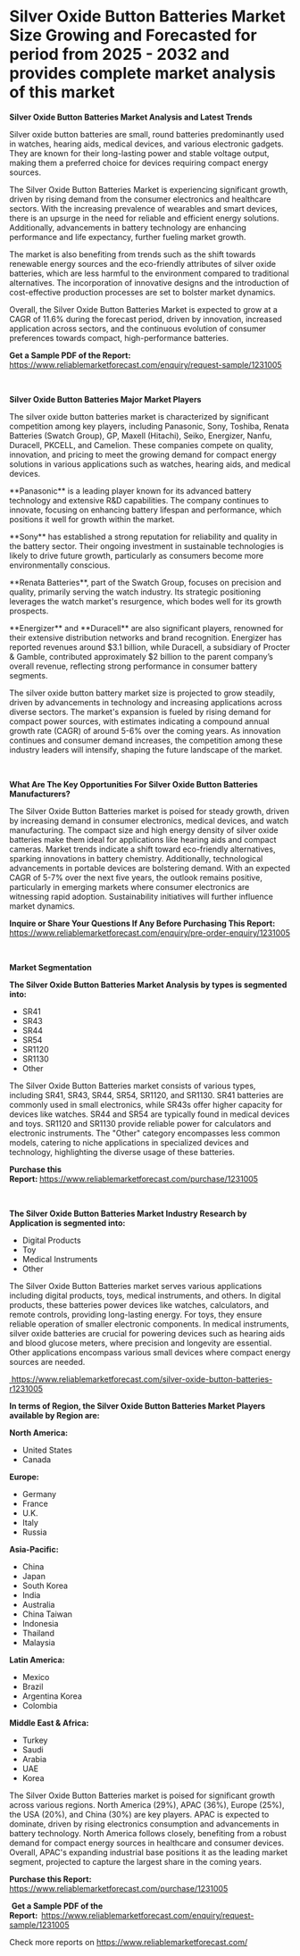 <p><h1>Silver Oxide Button Batteries Market Size Growing and Forecasted for period from 2025 - 2032 and provides complete market analysis of this market</h1></p><p><strong>Silver Oxide Button Batteries Market Analysis and Latest Trends</strong></p>
<p><p>Silver oxide button batteries are small, round batteries predominantly used in watches, hearing aids, medical devices, and various electronic gadgets. They are known for their long-lasting power and stable voltage output, making them a preferred choice for devices requiring compact energy sources.</p><p>The Silver Oxide Button Batteries Market is experiencing significant growth, driven by rising demand from the consumer electronics and healthcare sectors. With the increasing prevalence of wearables and smart devices, there is an upsurge in the need for reliable and efficient energy solutions. Additionally, advancements in battery technology are enhancing performance and life expectancy, further fueling market growth.</p><p>The market is also benefiting from trends such as the shift towards renewable energy sources and the eco-friendly attributes of silver oxide batteries, which are less harmful to the environment compared to traditional alternatives. The incorporation of innovative designs and the introduction of cost-effective production processes are set to bolster market dynamics.</p><p>Overall, the Silver Oxide Button Batteries Market is expected to grow at a CAGR of 11.6% during the forecast period, driven by innovation, increased application across sectors, and the continuous evolution of consumer preferences towards compact, high-performance batteries.</p></p>
<p><strong>Get a Sample PDF of the Report:&nbsp;</strong> <a href="https://www.reliablemarketforecast.com/enquiry/request-sample/1231005?utm_campaign=2111&utm_medium=2&utm_source=Github&utm_content=ia&utm_term=13022025&utm_id=silver-oxide-button-batteries">https://www.reliablemarketforecast.com/enquiry/request-sample/1231005</a></p>
<p>&nbsp;</p>
<p><strong>Silver Oxide Button Batteries Major Market Players</strong></p>
<p><p>The silver oxide button batteries market is characterized by significant competition among key players, including Panasonic, Sony, Toshiba, Renata Batteries (Swatch Group), GP, Maxell (Hitachi), Seiko, Energizer, Nanfu, Duracell, PKCELL, and Camelion. These companies compete on quality, innovation, and pricing to meet the growing demand for compact energy solutions in various applications such as watches, hearing aids, and medical devices.</p><p>**Panasonic** is a leading player known for its advanced battery technology and extensive R&D capabilities. The company continues to innovate, focusing on enhancing battery lifespan and performance, which positions it well for growth within the market.</p><p>**Sony** has established a strong reputation for reliability and quality in the battery sector. Their ongoing investment in sustainable technologies is likely to drive future growth, particularly as consumers become more environmentally conscious.</p><p>**Renata Batteries**, part of the Swatch Group, focuses on precision and quality, primarily serving the watch industry. Its strategic positioning leverages the watch market's resurgence, which bodes well for its growth prospects.</p><p>**Energizer** and **Duracell** are also significant players, renowned for their extensive distribution networks and brand recognition. Energizer has reported revenues around $3.1 billion, while Duracell, a subsidiary of Procter & Gamble, contributed approximately $2 billion to the parent company’s overall revenue, reflecting strong performance in consumer battery segments.</p><p>The silver oxide button battery market size is projected to grow steadily, driven by advancements in technology and increasing applications across diverse sectors. The market's expansion is fueled by rising demand for compact power sources, with estimates indicating a compound annual growth rate (CAGR) of around 5-6% over the coming years. As innovation continues and consumer demand increases, the competition among these industry leaders will intensify, shaping the future landscape of the market.</p></p>
<p>&nbsp;</p>
<p><strong>What Are The Key Opportunities For Silver Oxide Button Batteries Manufacturers?</strong></p>
<p><p>The Silver Oxide Button Batteries market is poised for steady growth, driven by increasing demand in consumer electronics, medical devices, and watch manufacturing. The compact size and high energy density of silver oxide batteries make them ideal for applications like hearing aids and compact cameras. Market trends indicate a shift toward eco-friendly alternatives, sparking innovations in battery chemistry. Additionally, technological advancements in portable devices are bolstering demand. With an expected CAGR of 5-7% over the next five years, the outlook remains positive, particularly in emerging markets where consumer electronics are witnessing rapid adoption. Sustainability initiatives will further influence market dynamics.</p></p>
<p><strong>Inquire or Share Your Questions If Any Before Purchasing This Report:</strong> <a href="https://www.reliablemarketforecast.com/enquiry/pre-order-enquiry/1231005?utm_campaign=2111&utm_medium=2&utm_source=Github&utm_content=ia&utm_term=13022025&utm_id=silver-oxide-button-batteries">https://www.reliablemarketforecast.com/enquiry/pre-order-enquiry/1231005</a></p>
<p>&nbsp;</p>
<p><strong>Market Segmentation</strong></p>
<p><strong>The Silver Oxide Button Batteries Market Analysis by types is segmented into:</strong></p>
<p><ul><li>SR41</li><li>SR43</li><li>SR44</li><li>SR54</li><li>SR1120</li><li>SR1130</li><li>Other</li></ul></p>
<p><p>The Silver Oxide Button Batteries market consists of various types, including SR41, SR43, SR44, SR54, SR1120, and SR1130. SR41 batteries are commonly used in small electronics, while SR43s offer higher capacity for devices like watches. SR44 and SR54 are typically found in medical devices and toys. SR1120 and SR1130 provide reliable power for calculators and electronic instruments. The "Other" category encompasses less common models, catering to niche applications in specialized devices and technology, highlighting the diverse usage of these batteries.</p></p>
<p><strong>Purchase this Report:&nbsp;</strong><a href="https://www.reliablemarketforecast.com/purchase/1231005?utm_campaign=2111&utm_medium=2&utm_source=Github&utm_content=ia&utm_term=13022025&utm_id=silver-oxide-button-batteries">https://www.reliablemarketforecast.com/purchase/1231005</a></p>
<p>&nbsp;</p>
<p><strong>The Silver Oxide Button Batteries Market Industry Research by Application is segmented into:</strong></p>
<p><ul><li>Digital Products</li><li>Toy</li><li>Medical Instruments</li><li>Other</li></ul></p>
<p><p>The Silver Oxide Button Batteries market serves various applications including digital products, toys, medical instruments, and others. In digital products, these batteries power devices like watches, calculators, and remote controls, providing long-lasting energy. For toys, they ensure reliable operation of smaller electronic components. In medical instruments, silver oxide batteries are crucial for powering devices such as hearing aids and blood glucose meters, where precision and longevity are essential. Other applications encompass various small devices where compact energy sources are needed.</p></p>
<p><a href="https://www.reliablemarketforecast.com/silver-oxide-button-batteries-r1231005?utm_campaign=2111&utm_medium=2&utm_source=Github&utm_content=ia&utm_term=13022025&utm_id=silver-oxide-button-batteries">&nbsp;https://www.reliablemarketforecast.com/silver-oxide-button-batteries-r1231005</a></p>
<p><strong>In terms of Region, the Silver Oxide Button Batteries Market Players available by Region are:</strong></p>
<p>
    <p> <strong> North America: </strong>
        <ul>
            <li>United States</li>
            <li>Canada</li>
        </ul>
        </p> 
    <p> <strong> Europe: </strong>
        <ul>
            <li>Germany</li>
            <li>France</li>
            <li>U.K.</li>
            <li>Italy</li>
            <li>Russia</li>
        </ul>
        </p> 
    <p> <strong> Asia-Pacific: </strong>
        <ul>
            <li>China</li>
            <li>Japan</li>
            <li>South Korea</li>
            <li>India</li>
            <li>Australia</li>
            <li>China Taiwan</li>
            <li>Indonesia</li>
            <li>Thailand</li>
            <li>Malaysia</li>
        </ul>
        </p> 
    <p> <strong> Latin America: </strong>
        <ul>
            <li>Mexico</li>
            <li>Brazil</li>
            <li>Argentina Korea</li>
            <li>Colombia</li>
        </ul>
        </p> 
    <p> <strong> Middle East & Africa: </strong>
        <ul>
            <li>Turkey</li>
            <li>Saudi</li>
            <li>Arabia</li>
            <li>UAE</li>
            <li>Korea</li>
        </ul>
    </p>
    </p>
<p><p>The Silver Oxide Button Batteries market is poised for significant growth across various regions. North America (29%), APAC (36%), Europe (25%), the USA (20%), and China (30%) are key players. APAC is expected to dominate, driven by rising electronics consumption and advancements in battery technology. North America follows closely, benefiting from a robust demand for compact energy sources in healthcare and consumer devices. Overall, APAC's expanding industrial base positions it as the leading market segment, projected to capture the largest share in the coming years.</p></p>
<p><strong>Purchase this Report: </strong><a href="https://www.reliablemarketforecast.com/purchase/1231005?utm_campaign=2111&utm_medium=2&utm_source=Github&utm_content=ia&utm_term=13022025&utm_id=silver-oxide-button-batteries">https://www.reliablemarketforecast.com/purchase/1231005</a></p>
<p>&nbsp;<strong>Get a Sample PDF of the Report:&nbsp;&nbsp;</strong><a href="https://www.reliablemarketforecast.com/enquiry/request-sample/1231005?utm_campaign=2111&utm_medium=2&utm_source=Github&utm_content=ia&utm_term=13022025&utm_id=silver-oxide-button-batteries">https://www.reliablemarketforecast.com/enquiry/request-sample/1231005</a></p>
<p><strong></strong></p>
<p>Check more reports on <a href="https://www.reliablemarketforecast.com/?utm_campaign=2111&utm_medium=2&utm_source=Github&utm_content=ia&utm_term=13022025&utm_id=silver-oxide-button-batteries">https://www.reliablemarketforecast.com/</a></p>